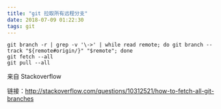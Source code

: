 ```yaml
---
title: "git 拉取所有远程分支"
date: 2018-07-09 01:22:30
tags: git
---
```

```
git branch -r | grep -v '\->' | while read remote; do git branch --track "${remote#origin/}" "$remote"; done
git fetch --all
git pull --all
```

来自 Stackoverflow

链接：http://stackoverflow.com/questions/10312521/how-to-fetch-all-git-branches
